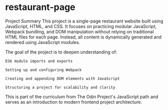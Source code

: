 # restaurant-page

Project Summary
This project is a single-page restaurant website built using JavaScript, HTML, and CSS. It focuses on practicing modular JavaScript, Webpack bundling, and DOM manipulation without relying on traditional HTML files for each page. Instead, all content is dynamically generated and rendered using JavaScript modules.

The goal of the project is to deepen understanding of:

    ES6 module imports and exports

    Setting up and configuring Webpack

    Creating and appending DOM elements with JavaScript

    Structuring a project for scalability and clarity

This is part of the curriculum from The Odin Project's JavaScript path and serves as an introduction to modern frontend project architecture.
